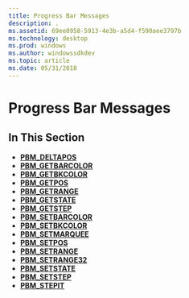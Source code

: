 ```yaml
---
title: Progress Bar Messages
description: .
ms.assetid: 69ee0958-5913-4e3b-a5d4-f590aee3797b
ms.technology: desktop
ms.prod: windows
ms.author: windowssdkdev
ms.topic: article
ms.date: 05/31/2018
---
```


# Progress Bar Messages

## In This Section

-   [**PBM\_DELTAPOS**](pbm-deltapos.md)
-   [**PBM\_GETBARCOLOR**](pbm-getbarcolor.md)
-   [**PBM\_GETBKCOLOR**](pbm-getbkcolor.md)
-   [**PBM\_GETPOS**](pbm-getpos.md)
-   [**PBM\_GETRANGE**](pbm-getrange.md)
-   [**PBM\_GETSTATE**](pbm-getstate.md)
-   [**PBM\_GETSTEP**](pbm-getstep.md)
-   [**PBM\_SETBARCOLOR**](pbm-setbarcolor.md)
-   [**PBM\_SETBKCOLOR**](pbm-setbkcolor.md)
-   [**PBM\_SETMARQUEE**](pbm-setmarquee.md)
-   [**PBM\_SETPOS**](pbm-setpos.md)
-   [**PBM\_SETRANGE**](pbm-setrange.md)
-   [**PBM\_SETRANGE32**](pbm-setrange32.md)
-   [**PBM\_SETSTATE**](pbm-setstate.md)
-   [**PBM\_SETSTEP**](pbm-setstep.md)
-   [**PBM\_STEPIT**](pbm-stepit.md)

 

 




